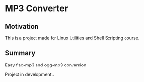 # MP3 Converter

## Motivation

This is a project made for Linux Utilities and Shell Scripting course.

## Summary

Easy flac-mp3 and ogg-mp3 conversion

Project in development..
